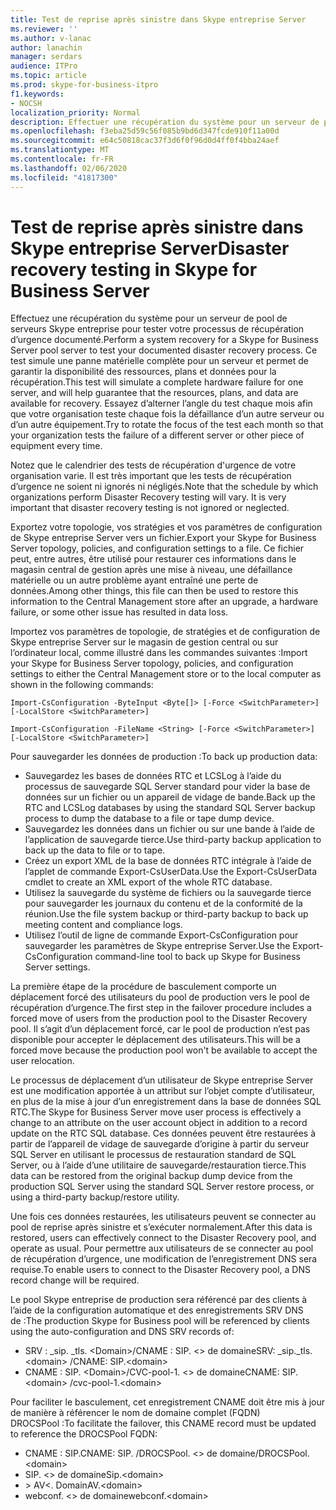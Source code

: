 ```yaml
---
title: Test de reprise après sinistre dans Skype entreprise Server
ms.reviewer: ''
ms.author: v-lanac
author: lanachin
manager: serdars
audience: ITPro
ms.topic: article
ms.prod: skype-for-business-itpro
f1.keywords:
- NOCSH
localization_priority: Normal
description: Effectuer une récupération du système pour un serveur de pool de serveurs Skype entreprise pour tester votre processus de récupération d’urgence documenté
ms.openlocfilehash: f3eba25d59c56f085b9bd6d347fcde910f11a00d
ms.sourcegitcommit: e64c50818cac37f3d6f0f96d0d4ff0f4bba24aef
ms.translationtype: MT
ms.contentlocale: fr-FR
ms.lasthandoff: 02/06/2020
ms.locfileid: "41817300"
---
```

# <a name="disaster-recovery-testing-in-skype-for-business-server"></a><span data-ttu-id="ccd34-103">Test de reprise après sinistre dans Skype entreprise Server</span><span class="sxs-lookup"><span data-stu-id="ccd34-103">Disaster recovery testing in Skype for Business Server</span></span>

<span data-ttu-id="ccd34-104">Effectuez une récupération du système pour un serveur de pool de serveurs Skype entreprise pour tester votre processus de récupération d’urgence documenté.</span><span class="sxs-lookup"><span data-stu-id="ccd34-104">Perform a system recovery for a Skype for Business Server pool server to test your documented disaster recovery process.</span></span> <span data-ttu-id="ccd34-105">Ce test simule une panne matérielle complète pour un serveur et permet de garantir la disponibilité des ressources, plans et données pour la récupération.</span><span class="sxs-lookup"><span data-stu-id="ccd34-105">This test will simulate a complete hardware failure for one server, and will help guarantee that the resources, plans, and data are available for recovery.</span></span> <span data-ttu-id="ccd34-106">Essayez d’alterner l’angle du test chaque mois afin que votre organisation teste chaque fois la défaillance d’un autre serveur ou d’un autre équipement.</span><span class="sxs-lookup"><span data-stu-id="ccd34-106">Try to rotate the focus of the test each month so that your organization tests the failure of a different server or other piece of equipment every time.</span></span> 

<span data-ttu-id="ccd34-p102">Notez que le calendrier des tests de récupération d'urgence de votre organisation varie. Il est très important que les tests de récupération d’urgence ne soient ni ignorés ni négligés.</span><span class="sxs-lookup"><span data-stu-id="ccd34-p102">Note that the schedule by which organizations perform Disaster Recovery testing will vary. It is very important that disaster recovery testing is not ignored or neglected.</span></span> 

<span data-ttu-id="ccd34-109">Exportez votre topologie, vos stratégies et vos paramètres de configuration de Skype entreprise Server vers un fichier.</span><span class="sxs-lookup"><span data-stu-id="ccd34-109">Export your Skype for Business Server topology, policies, and configuration settings to a file.</span></span> <span data-ttu-id="ccd34-110">Ce fichier peut, entre autres, être utilisé pour restaurer ces informations dans le magasin central de gestion après une mise à niveau, une défaillance matérielle ou un autre problème ayant entraîné une perte de données.</span><span class="sxs-lookup"><span data-stu-id="ccd34-110">Among other things, this file can then be used to restore this information to the Central Management store after an upgrade, a hardware failure, or some other issue has resulted in data loss.</span></span>

<span data-ttu-id="ccd34-111">Importez vos paramètres de topologie, de stratégies et de configuration de Skype entreprise Server sur le magasin de gestion central ou sur l’ordinateur local, comme illustré dans les commandes suivantes :</span><span class="sxs-lookup"><span data-stu-id="ccd34-111">Import your Skype for Business Server topology, policies, and configuration settings to either the Central Management store or to the local computer as shown in the following commands:</span></span> 

`Import-CsConfiguration -ByteInput <Byte[]> [-Force <SwitchParameter>] [-LocalStore <SwitchParameter>]`

`Import-CsConfiguration -FileName <String> [-Force <SwitchParameter>] [-LocalStore <SwitchParameter>]` 

<span data-ttu-id="ccd34-112">Pour sauvegarder les données de production :</span><span class="sxs-lookup"><span data-stu-id="ccd34-112">To back up production data:</span></span>

- <span data-ttu-id="ccd34-113">Sauvegardez les bases de données RTC et LCSLog à l’aide du processus de sauvegarde SQL Server standard pour vider la base de données sur un fichier ou un appareil de vidage de bande.</span><span class="sxs-lookup"><span data-stu-id="ccd34-113">Back up the RTC and LCSLog databases by using the standard SQL Server backup process to dump the database to a file or tape dump device.</span></span>
- <span data-ttu-id="ccd34-114">Sauvegardez les données dans un fichier ou sur une bande à l’aide de l’application de sauvegarde tierce.</span><span class="sxs-lookup"><span data-stu-id="ccd34-114">Use third-party backup application to back up the data to file or to tape.</span></span>
- <span data-ttu-id="ccd34-115">Créez un export XML de la base de données RTC intégrale à l’aide de l’applet de commande Export-CsUserData.</span><span class="sxs-lookup"><span data-stu-id="ccd34-115">Use the Export-CsUserData cmdlet to create an XML export of the whole RTC database.</span></span>
- <span data-ttu-id="ccd34-116">Utilisez la sauvegarde du système de fichiers ou la sauvegarde tierce pour sauvegarder les journaux du contenu et de la conformité de la réunion.</span><span class="sxs-lookup"><span data-stu-id="ccd34-116">Use the file system backup or third-party backup to back up meeting content and compliance logs.</span></span>
- <span data-ttu-id="ccd34-117">Utilisez l’outil de ligne de commande Export-CsConfiguration pour sauvegarder les paramètres de Skype entreprise Server.</span><span class="sxs-lookup"><span data-stu-id="ccd34-117">Use the Export-CsConfiguration command-line tool to back up Skype for Business Server settings.</span></span>

<span data-ttu-id="ccd34-118">La première étape de la procédure de basculement comporte un déplacement forcé des utilisateurs du pool de production vers le pool de récupération d’urgence.</span><span class="sxs-lookup"><span data-stu-id="ccd34-118">The first step in the failover procedure includes a forced move of users from the production pool to the Disaster Recovery pool.</span></span> <span data-ttu-id="ccd34-119">Il s’agit d’un déplacement forcé, car le pool de production n’est pas disponible pour accepter le déplacement des utilisateurs.</span><span class="sxs-lookup"><span data-stu-id="ccd34-119">This will be a forced move because the production pool won't be available to accept the user relocation.</span></span>

<span data-ttu-id="ccd34-120">Le processus de déplacement d’un utilisateur de Skype entreprise Server est une modification apportée à un attribut sur l’objet compte d’utilisateur, en plus de la mise à jour d’un enregistrement dans la base de données SQL RTC.</span><span class="sxs-lookup"><span data-stu-id="ccd34-120">The Skype for Business Server move user process is effectively a change to an attribute on the user account object in addition to a record update on the RTC SQL database.</span></span> <span data-ttu-id="ccd34-121">Ces données peuvent être restaurées à partir de l’appareil de vidage de sauvegarde d’origine à partir du serveur SQL Server en utilisant le processus de restauration standard de SQL Server, ou à l’aide d’une utilitaire de sauvegarde/restauration tierce.</span><span class="sxs-lookup"><span data-stu-id="ccd34-121">This data can be restored from the original backup dump device from the production SQL Server using the standard SQL Server restore process, or using a third-party backup/restore utility.</span></span>

<span data-ttu-id="ccd34-122">Une fois ces données restaurées, les utilisateurs peuvent se connecter au pool de reprise après sinistre et s’exécuter normalement.</span><span class="sxs-lookup"><span data-stu-id="ccd34-122">After this data is restored, users can effectively connect to the Disaster Recovery pool, and operate as usual.</span></span> <span data-ttu-id="ccd34-123">Pour permettre aux utilisateurs de se connecter au pool de récupération d’urgence, une modification de l’enregistrement DNS sera requise.</span><span class="sxs-lookup"><span data-stu-id="ccd34-123">To enable users to connect to the Disaster Recovery pool, a DNS record change will be required.</span></span>

<span data-ttu-id="ccd34-124">Le pool Skype entreprise de production sera référencé par des clients à l’aide de la configuration automatique et des enregistrements SRV DNS de :</span><span class="sxs-lookup"><span data-stu-id="ccd34-124">The production Skype for Business pool will be referenced by clients using the auto-configuration and DNS SRV records of:</span></span>

- <span data-ttu-id="ccd34-125">SRV : _sip. _tls. \<Domain>/CNAME : SIP. \<> de domaine</span><span class="sxs-lookup"><span data-stu-id="ccd34-125">SRV: _sip._tls.\<domain> /CNAME: SIP.\<domain></span></span>
- <span data-ttu-id="ccd34-126">CNAME : SIP. \<Domain>/CVC-pool-1. \<> de domaine</span><span class="sxs-lookup"><span data-stu-id="ccd34-126">CNAME: SIP.\<domain> /cvc-pool-1.\<domain></span></span>

<span data-ttu-id="ccd34-127">Pour faciliter le basculement, cet enregistrement CNAME doit être mis à jour de manière à référencer le nom de domaine complet (FQDN) DROCSPool :</span><span class="sxs-lookup"><span data-stu-id="ccd34-127">To facilitate the failover, this CNAME record must be updated to reference the DROCSPool FQDN:</span></span>

- <span data-ttu-id="ccd34-128">CNAME : SIP.<domain></span><span class="sxs-lookup"><span data-stu-id="ccd34-128">CNAME: SIP.<domain></span></span> <span data-ttu-id="ccd34-129">/DROCSPool. \<> de domaine</span><span class="sxs-lookup"><span data-stu-id="ccd34-129">/DROCSPool.\<domain></span></span>
- <span data-ttu-id="ccd34-130">SIP. \<> de domaine</span><span class="sxs-lookup"><span data-stu-id="ccd34-130">Sip.\<domain></span></span>
- <span data-ttu-id="ccd34-131">> AV\<. Domain</span><span class="sxs-lookup"><span data-stu-id="ccd34-131">AV.\<domain></span></span>
- <span data-ttu-id="ccd34-132">webconf. \<> de domaine</span><span class="sxs-lookup"><span data-stu-id="ccd34-132">webconf.\<domain></span></span>
